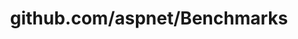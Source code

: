 ---
layout: post
title: github.com/aspnet/Benchmarks
categories: link
tags: [انگلیسی, برنامه‌نویسی]
---